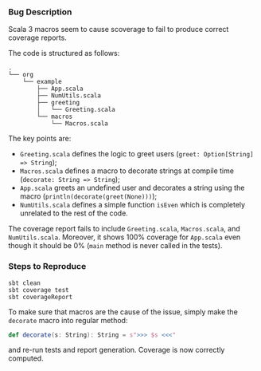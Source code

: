 ### Bug Description

Scala 3 macros seem to cause scoverage to fail to produce correct coverage reports.

The code is structured as follows:

```
.
└── org
    └── example
        ├── App.scala
        ├── NumUtils.scala
        ├── greeting
        │   └── Greeting.scala
        └── macros
            └── Macros.scala
```

The key points are:
  - `Greeting.scala` defines the logic to greet users (`greet: Option[String] => String`);
  - `Macros.scala` defines a macro to decorate strings at compile time (`decorate: String => String`);
  - `App.scala` greets an undefined user and decorates a string using the macro (`println(decorate(greet(None)))`);
  - `NumUtils.scala` defines a simple function `isEven` which is completely unrelated to the rest of the code.

The coverage report fails to include `Greeting.scala`, `Macros.scala`, and `NumUtils.scala`. Moreover, it shows 100%
coverage for `App.scala` even though it should be 0% (`main` method is never called in the tests).

### Steps to Reproduce

```
sbt clean
sbt coverage test
sbt coverageReport
```

To make sure that macros are the cause of the issue, simply make the `decorate` macro into regular method:

```scala
def decorate(s: String): String = s">>> $s <<<"
```

and re-run tests and report generation. Coverage is now correctly computed.